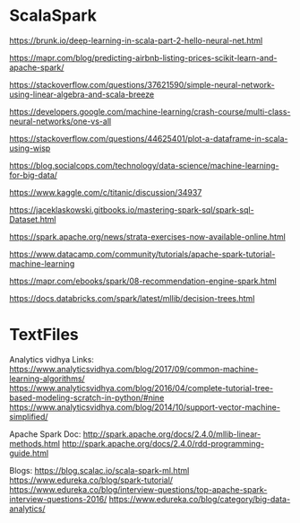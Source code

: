 # ScalaSpark

https://brunk.io/deep-learning-in-scala-part-2-hello-neural-net.html

https://mapr.com/blog/predicting-airbnb-listing-prices-scikit-learn-and-apache-spark/

https://stackoverflow.com/questions/37621590/simple-neural-network-using-linear-algebra-and-scala-breeze

https://developers.google.com/machine-learning/crash-course/multi-class-neural-networks/one-vs-all

https://stackoverflow.com/questions/44625401/plot-a-dataframe-in-scala-using-wisp

https://blog.socialcops.com/technology/data-science/machine-learning-for-big-data/

https://www.kaggle.com/c/titanic/discussion/34937

https://jaceklaskowski.gitbooks.io/mastering-spark-sql/spark-sql-Dataset.html

https://spark.apache.org/news/strata-exercises-now-available-online.html

https://www.datacamp.com/community/tutorials/apache-spark-tutorial-machine-learning

https://mapr.com/ebooks/spark/08-recommendation-engine-spark.html

https://docs.databricks.com/spark/latest/mllib/decision-trees.html

# TextFiles

Analytics vidhya Links:
https://www.analyticsvidhya.com/blog/2017/09/common-machine-learning-algorithms/
https://www.analyticsvidhya.com/blog/2016/04/complete-tutorial-tree-based-modeling-scratch-in-python/#nine
https://www.analyticsvidhya.com/blog/2014/10/support-vector-machine-simplified/


Apache Spark Doc:
http://spark.apache.org/docs/2.4.0/mllib-linear-methods.html
http://spark.apache.org/docs/2.4.0/rdd-programming-guide.html

Blogs:
https://blog.scalac.io/scala-spark-ml.html
https://www.edureka.co/blog/spark-tutorial/
https://www.edureka.co/blog/interview-questions/top-apache-spark-interview-questions-2016/
https://www.edureka.co/blog/category/big-data-analytics/

